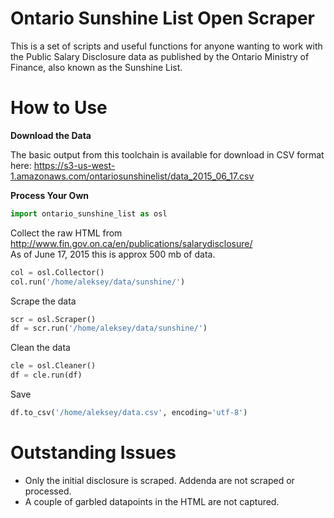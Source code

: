 # Ontario Sunshine List Open Scraper

This is a set of scripts and useful functions for anyone wanting to work with the Public Salary Disclosure data as published by the Ontario Ministry of Finance, also known as the Sunshine List.

# How to Use

**Download the Data**

The basic output from this toolchain is available for download in CSV format here: https://s3-us-west-1.amazonaws.com/ontariosunshinelist/data_2015_06_17.csv

**Process Your Own**

```python
import ontario_sunshine_list as osl
```
Collect the raw HTML from http://www.fin.gov.on.ca/en/publications/salarydisclosure/  
As of June 17, 2015 this is approx 500 mb of data.  
```python
col = osl.Collector()
col.run('/home/aleksey/data/sunshine/')
```
Scrape the data  
```python
scr = osl.Scraper()
df = scr.run('/home/aleksey/data/sunshine/')
```
Clean the data  
```python
cle = osl.Cleaner()
df = cle.run(df)
```
Save  
```python
df.to_csv('/home/aleksey/data.csv', encoding='utf-8')
```

# Outstanding Issues

* Only the initial disclosure is scraped. Addenda are not scraped or processed.
* A couple of garbled datapoints in the HTML are not captured.
